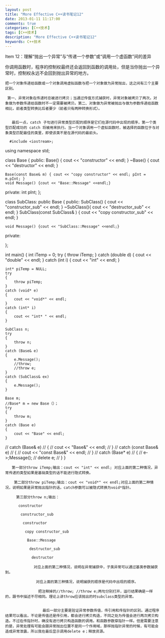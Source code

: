 ```yaml
---
layout: post
title: "More Effective C++读书笔记12"
date: 2013-01-11 11:17:00 
comments: true
categories: [C++技术]
tags: [C++技术]
description: "More Effective C++读书笔记12"
keywords: C++技术
---
```



 
  Item 12：理解“抛出一个异常”与“传递一个参数”或“调用一个虚函数”间的差异
 
 
  
   你调用函数时，程序的控制权最终还会返回到函数的调用处，但是当你抛出一个异常时，控制权永远不会回到抛出异常的地方。
   
    把一个对象传递给函数或一个对象调用虚拟函数与把一个对象做为异常抛出，这之间有三个主要区别。
    
     第一、异常对象在传递时总被进行拷贝；当通过传值方式捕获时，异常对象被拷贝了两次。对象做为参数传递给函数时不一定需要被拷贝。第二、对象做为异常被抛出与做为参数传递给函数相比，前者类型转换比后者要少（前者只有两种转换形式）。
     
      
       最后一点，catch 子句进行异常类型匹配的顺序是它们在源代码中出现的顺序，第一个类型匹配成功的 catch 将被用来执行。当一个对象调用一个虚拟函数时，被选择的函数位于与对象类型匹配最佳的类里，即使该类不是在源代码的最前头。
      
      #include <iostream>;
using namespace std;

class Base
{
public:
    Base() { cout << "constructor" << endl; }
    ~Base()  { cout << "destructor" << endl; }

    Base(const Base& m) { cout << "copy constructor" << endl; pInt = m.pInt; }
    void Message() {cout << "Base::Message" <<endl;}
private:
    int pInt;
};

class SubClass: public Base
{
public:
    SubClass() { cout << "constructor_sub" << endl; }
    ~SubClass(){ cout << "destructor_sub" << endl; }
    SubClass(const SubClass& ) { cout << "copy constructor_sub" << endl; }

    void Message() {cout << "SubClass::Message" <<endl;}
private:

};

int main() {
    int iTemp = 0;
    try
    {
        throw iTemp;
    }
    catch (double d)
    {
        cout << "double" << endl;
    }
    catch (int i)
    {
        cout << "int" << endl;
    }

    int* piTemp = NULL;
    try
    {
        throw piTemp;
    }
    catch (void* e)
    {
        cout << "void*" << endl;
    }
    catch (int* i)
    {
        cout << "int* " << endl;
    }

    SubClass n;
    try
    {
        throw n;
    }
    catch (Base& e)
    {
        e.Message();
        //throw;
        //throw e;
    }
    catch (SubClass& ex)
    {
        e.Message();
    }

    Base m;
    //Base* m = new Base（）；
    try
    {
        throw m;
    }
    catch (Base e)
    {
        cout << "Base" << endl;
    }
//    catch (Base& e)
//    {
//        cout << "Base&" << endl;
//    }
//    catch (const Base& e)
//    {
//        cout << "const Base&" << endl;
//    }
//    catch (Base* e)
//    {
//        e->;Message();
//        delete e;
//    }
}
      
       第一部分throw iTemp;输出：cout << "int" << endl; 对应上面的第二种情况，异常传递的类型如果是基础类型的话不能进行隐式转换。
       
        第二部分throw piTemp;输出：cout << "void*" << endl;对应上面的第二种情况，说明如果是异常抛出指针的话，catch参数可以被隐式转换为void*指针。
        
         第三部分throw n;输出：
         
          constructor
          
           constructor_sub
           
            constructor
            
             copy constructor_sub
             
              Base::Message
              
               destructor_sub
               
                destructor
                
                 对应上面的第二种情况，说明在异常捕获中，子类异常可以通过基类参数捕获到。
                 
                  对应上面的第三种情况，说明捕获的顺序是代码中出现的顺序。
                  
                   把注释掉的//throw; //throw e;两句分别打开，运行结果确是一样的，跟书中描述不尽相同。理论上讲throw应该抛出的时subclass类型的异常。
                   
                    
                     最后一部分主要是验证异常参数传值，传引用和传指针的区别。通过程序结果可以看出，不论是传值还是传引用，都会进行拷贝构造，不同之处为传值会进行两次拷贝构造。不过在传指针时，确没有进行拷贝构造函数的调用。和函数参数穿指针一样。但是需要注意的是，异常处理有可能会跟异常抛出位置不是同一个作用域，那样抛指针异常的时候，有可能会造成异常泄露，所以我在最后显示调用delete e；释放资源。
                     
                      
                      
                     
                    
                   
                  
                 
                
               
              
             
            
           
          
         
        
       
      
     
    
   
  
 


